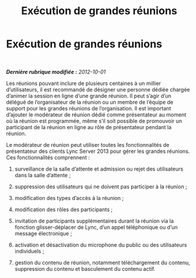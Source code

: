 ﻿---
title: Exécution de grandes réunions
TOCTitle: Exécution de grandes réunions
ms:assetid: dda611aa-c256-4175-b062-5fa64297de64
ms:mtpsurl: https://technet.microsoft.com/fr-fr/library/JJ205323(v=OCS.15)
ms:contentKeyID: 49299052
ms.date: 05/20/2016
mtps_version: v=OCS.15
ms.translationtype: HT
---

# Exécution de grandes réunions

 

_**Dernière rubrique modifiée :** 2012-10-01_

Les réunions pouvant inclure de plusieurs centaines à un millier d’utilisateurs, il est recommandé de désigner une personne dédiée chargée d’animer la session en ligne d’une grande réunion. Il peut s’agir d’un délégué de l’organisateur de la réunion ou un membre de l’équipe de support pour les grandes réunions de l’organisation. Il est important d’ajouter le modérateur de réunion dédié comme présentateur au moment où la réunion est programmée, même s’il soit possible de promouvoir un participant de la réunion en ligne au rôle de présentateur pendant la réunion.

Le modérateur de réunion peut utiliser toutes les fonctionnalités de présentateur des clients Lync Server 2013 pour gérer les grandes réunions. Ces fonctionnalités comprennent :

1.  surveillance de la salle d’attente et admission ou rejet des utilisateurs dans la salle d’attente ;

2.  suppression des utilisateurs qui ne doivent pas participer à la réunion ;

3.  modification des types d’accès à la réunion ;

4.  modification des rôles des participants ;

5.  invitation de participants supplémentaires durant la réunion via la fonction glisser-déplacer de Lync, d’un appel téléphonique ou d’un message électronique ;

6.  activation et désactivation du microphone du public ou des utilisateurs individuels ;

7.  gestion du contenu de réunion, notamment téléchargement du contenu, suppression du contenu et basculement du contenu actif.

